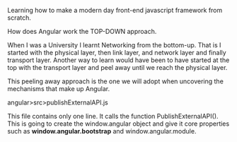 Learning how to make a modern day front-end javascript framework from scratch.

How does Angular work the TOP-DOWN approach.

When I was a University I learnt Networking from the bottom-up. That is I started with the physical layer, then link layer, and network layer and finally transport layer. Another way to learn would have been to have started at the top with the transport layer and peel away until we reach the physical layer.

This peeling away approach is the one we will adopt when uncovering the mechanisms that make up Angular.


angular>src>publishExternalAPI.js

This file contains only one line. It calls the function PublishExternalAPI(). This is going to create the window.angular object and give it core properties such as <b>window.angular.bootstrap</b> and window.angular.module.





